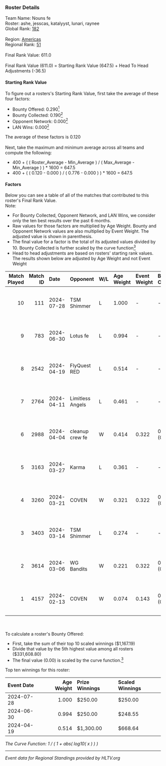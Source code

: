 ### Roster Details<br />
Team Name: Nouns fe<br />
Roster: ashe, jesscas, katalyyst, lunari, raynee<br />
Global Rank: [182](../standings_global.md)<br />
<br />
Region: [Americas]( ../standings_americas.md)<br />
Regional Rank: [51]( ../standings_americas.md)<br />
<br />
Final Rank Value:  611.0<br />
<br />
Final Rank Value (611.0) = Starting Rank Value (647.5) + Head To Head Adjustments (-36.5)<br />

#### Starting Rank Value<br />
To figure out a rosters's Starting Rank Value, first take the average of these four factors:<br />
- Bounty Offered: 0.290[<sup>1</sup>](#table2)
- Bounty Collected: 0.190[<sup>2</sup>](#table1)
- Opponent Network: 0.000[<sup>2</sup>](#table1)
- LAN Wins: 0.000[<sup>2</sup>](#table1)

The average of these factors is 0.120<br />
<br />
Next, take the maximum and minimum average across all teams and compute the following:<br />
- 400 + ( ( Roster_Average - Min_Average ) / ( Max_Average - Min_Average ) ) * 1600 = 647.5
- 400 + ( ( 0.120 - 0.000 ) / ( 0.776 - 0.000 ) ) * 1600 = 647.5


#### Factors<br />
Below you can see a table of all of the matches that contributed to this roster's Final Rank Value.<br />
Note:<br />

- For Bounty Collected, Opponent Network, and LAN Wins, we consider only the ten best results over the past 6 months.
- Raw values for those factors are multiplied by Age Weight. Bounty and Opponent Network values are also multiplied by Event Weight. The adjusted value is shown in parenthesis.
- The final value for a factor is the total of its adjusted values divided by 10. Bounty Collected is further scaled by the curve function[<sup>3</sup>](#curveFunction)
- Head to head adjustments are based on rosters' starting rank values. The results shown below are adjusted by Age Weight and not Event Weight
<span id="table1"></span><br />


| Match Played | Match ID | Date       | Opponent         | W/L | Age Weight | Event Weight | Bounty Collected | Opponent Network | LAN Wins  | H2H Adj. | Roster                                   |
| -: | -: | :- | :- | :- | :- | :- | :- | :- | :- | -: | :- |
|           10 |      111 | 2024-07-28 | TSM Shimmer      | L   | 1.000      | -            | -                | -                | -         |   -12.60 | ashe, jesscas, katalyyst, lunari, raynee |
|            9 |      783 | 2024-06-30 | Lotus fe         | L   | 0.994      | -            | -                | -                | -         |   -15.45 | ashe, daria, jesscas, katalyyst, raynee  |
|            8 |     2542 | 2024-04-19 | FlyQuest RED     | L   | 0.514      | -            | -                | -                | -         |    -5.50 | ashe, katalyyst, Knopk@, lunari, tokkis  |
|            7 |     2764 | 2024-04-11 | Limitless Angels | L   | 0.461      | -            | -                | -                | -         |    -7.37 | ashe, jesscas, katalyyst, lunari, tokkis |
|            6 |     2988 | 2024-04-04 | cleanup crew fe  | W   | 0.414      | 0.322        | 0.002 (0.000)    | 0.023 (0.003)    | 0 (0.000) |     6.21 | ashe, jesscas, katalyyst, lunari, tokkis |
|            5 |     3163 | 2024-03-27 | Karma            | L   | 0.361      | -            | -                | -                | -         |    -5.63 | ashe, jesscas, katalyyst, lunari, tokkis |
|            4 |     3260 | 2024-03-21 | COVEN            | W   | 0.321      | 0.322        | 0.002 (0.000)    | 0.000 (0.000)    | 0 (0.000) |     3.42 | ashe, jesscas, katalyyst, lunari, tokkis |
|            3 |     3403 | 2024-03-14 | TSM Shimmer      | L   | 0.274      | -            | -                | -                | -         |    -3.64 | ashe, jesscas, katalyyst, lunari, Rice   |
|            2 |     3614 | 2024-03-06 | WG Bandits       | W   | 0.221      | 0.322        | 0.002 (0.000)    | 0.023 (0.002)    | 0 (0.000) |     3.31 | ashe, jesscas, katalyyst, lunari, Rice   |
|            1 |     4157 | 2024-02-13 | COVEN            | W   | 0.074      | 0.143        | 0.002 (0.000)    | 0.000 (0.000)    | 0 (0.000) |     0.81 | ashe, jesscas, katalyyst, lunari, Rice   |

<br />
<span id="table2"></span><br />
To calculate a roster's Bounty Offered:<br />

- First, take the sum of their top 10 scaled winnings ($1,167.19)
- Divide that value by the 5th highest value among all rosters ($331,608.80)
- The final value (0.00) is scaled by the curve function.[<sup>3</sup>](#curveFunction)

Top ten winnings for this roster:<br />

| Event Date | Age Weight | Prize Winnings | Scaled Winnings |
| :- | -: | :- | :- |
| 2024-07-28 |      1.000 | $250.00        | $250.00         |
| 2024-06-30 |      0.994 | $250.00        | $248.55         |
| 2024-04-19 |      0.514 | $1,300.00      | $668.64         |


<span id="curveFunction"></span>_The Curve Function: 1 / ( 1 + abs( log10( x ) ) )_<br />

---
_Event data for Regional Standings provided by HLTV.org_<br />
